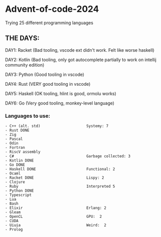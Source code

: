 # Advent-of-code-2024
Trying 25 different programming languages 


## THE DAYS:
DAY1: Racket (Bad tooling, vscode ext didn't work. Felt like worse haskell)

DAY2: Kotlin (Bad tooling, only got autocomplete partially to work on intellij community edition)

DAY3: Python (Good tooling in vscode)

DAY4: Rust (VERY good tooling in vscode)

DAY5: Haskell (OK tooling, hlint is good, ormolu works)

DAY6: Go (Very good tooling, monkey-level language) 


### Languages to use:

```
- C++ (alt. std)                     Systemy: 7
- Rust DONE
- Zig
- Pascal
- Odin
- Fortran
- RiscV assembly
- C#                                 Garbage collected: 3
- Kotlin DONE
- Go DONE
- Haskell DONE                       Functional: 2
- Ocaml
- Racket DONE                        Lispy: 2
- Clojure
- Ruby                               Interpreted 5
- Python DONE
- Typescript
- Lua
- Bash
- Elixir                             Erlang: 2
- Gleam
- OpenCL                             GPU:  2
- CUDA
- Uiuia                              Weird:  2
- Prolog
```
